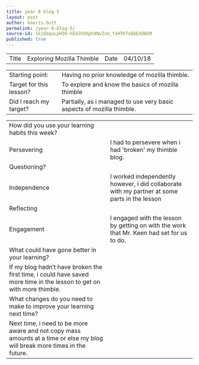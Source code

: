 ```yaml
---
title: year 8 blog 5
layout: post
author: haaris.butt
permalink: /year-8-blog-5/
source-id: 1kj6bquLpH20-hEdJhXXph4NvZvU_foHTKfoQbEXdW2M
published: true
---
```

<table>
  <tr>
    <td>Title</td>
    <td>Exploring Mozilla Thimble</td>
    <td>Date</td>
    <td>04/10/18</td>
  </tr>
</table>


<table>
  <tr>
    <td>Starting point:</td>
    <td>Having no prior knowledge of mozilla thimble.</td>
  </tr>
  <tr>
    <td>Target for this lesson?</td>
    <td>To explore and know the basics of mozilla thimble</td>
  </tr>
  <tr>
    <td>Did I reach my target? </td>
    <td>Partially, as i managed to use very basic aspects of mozilla thimble.</td>
  </tr>
</table>


<table>
  <tr>
    <td>How did you use your learning habits this week?</td>
    <td></td>
  </tr>
  <tr>
    <td>Persevering</td>
    <td>I had to persevere when i had 'broken' my thimble blog.</td>
  </tr>
  <tr>
    <td>Questioning?</td>
    <td></td>
  </tr>
  <tr>
    <td>Independence</td>
    <td>I worked independently however, i did collaborate with my partner at some parts in the lesson</td>
  </tr>
  <tr>
    <td>Reflecting</td>
    <td></td>
  </tr>
  <tr>
    <td>Engagement</td>
    <td>I engaged with the lesson by getting on with the work that Mr. Keen had set for us to do.</td>
  </tr>
  <tr>
    <td>What could have gone better in your learning?</td>
    <td></td>
  </tr>
  <tr>
    <td>If my blog hadn’t have broken the first time, i could have saved more time in the lesson to get on with more thimble.</td>
    <td></td>
  </tr>
  <tr>
    <td>What changes do you need to make to improve your learning next time?</td>
    <td></td>
  </tr>
  <tr>
    <td>Next time, i need to be more aware and not copy mass amounts at a time or else my blog will break more times in the future.</td>
    <td></td>
  </tr>
</table>


